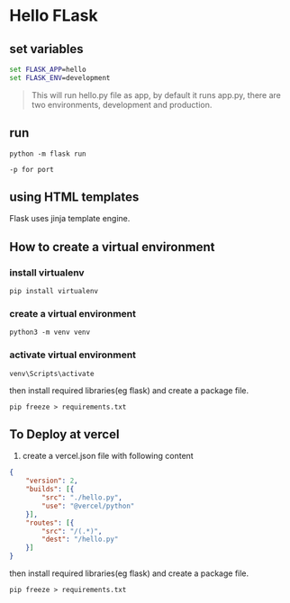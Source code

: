 # Hello FLask

## set variables

```bat
set FLASK_APP=hello
set FLASK_ENV=development 
```

> This will run hello.py file as app, by default it runs app.py, there are two environments, development and production.

## run 

`python -m flask run`

`-p for port`

## using HTML templates

Flask uses jinja template engine.


## How to create a virtual environment

### install virtualenv

`pip install virtualenv`

### create a virtual environment

`python3 -m venv venv`

### activate virtual environment

`venv\Scripts\activate`

then install required libraries(eg flask) and create a package file.

`pip freeze > requirements.txt`

## To Deploy at vercel

1. create a vercel.json file with following content

```json
{
    "version": 2,
    "builds": [{
        "src": "./hello.py",
        "use": "@vercel/python"
    }],
    "routes": [{
        "src": "/(.*)",
        "dest": "/hello.py"
    }]
}
```

then install required libraries(eg flask) and create a package file.

`pip freeze > requirements.txt`
